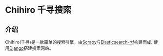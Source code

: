 # Chihiro 千寻搜索

## 介绍

Chihiro(千寻)是一款简单的搜索引擎，由[Scrapy](https://scrapy.org/)与[Elasticsearch-rtf](https://github.com/medcl/elasticsearch-rtf)构建而成. 使用[Django](https://github.com/django/django)搭建搜索网站。